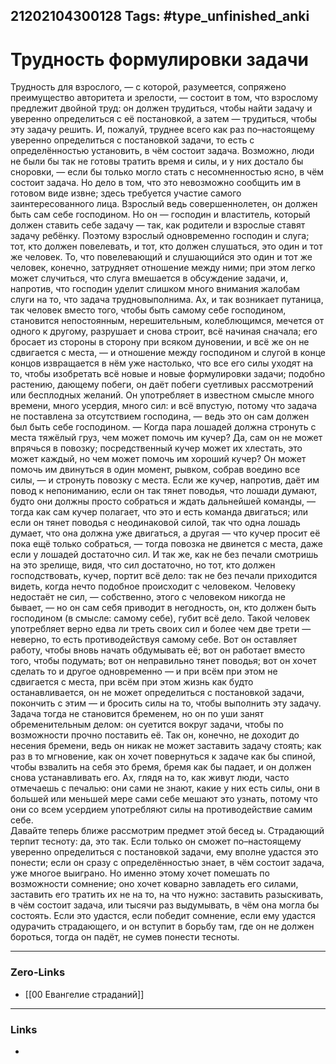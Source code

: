21202104300128
Tags: #type_unfinished_anki
---
# Трудность формулировки задачи

Трудность для взрослого, — с которой, разумеется, сопряжено преимущество авторитета и зрелости, — состоит в том, что взрослому предлежит двойной труд: он должен трудиться, чтобы найти задачу и уверенно определиться с её постановкой, а затем — трудиться, чтобы эту задачу решить. И, пожалуй, труднее всего как раз по–настоящему уверенно определиться с постановкой задачи, то есть с определённостью установить, в чём состоит задача. Возможно, люди не были бы так не готовы тратить время и силы, и у них достало бы сноровки, — если бы только могло стать с несомненностью ясно, в чём состоит задача. Но дело в том, что это невозможно сообщить им в готовом виде извне; здесь требуется участие самого заинтересованного лица. Взрослый ведь совершеннолетен, он должен быть сам себе господином. Но он — господин и властитель, который должен ставить себе задачу — так, как родители и взрослые ставят задачу ребёнку. Поэтому взрослый одновременно господин и слуга; тот, кто должен повелевать, и тот, кто должен слушаться, это один и тот же человек. То, что повелевающий и слушающийся это один и тот же человек, конечно, затрудняет отношение между ними; при этом легко может случиться, что слуга вмешается в обсуждение задачи, и, напротив, что господин уделит слишком много внимания жалобам слуги на то, что задача трудновыполнима. Ах, и так возникает путаница, так человек вместо того, чтобы быть самому себе господином, становится непостоянным, нерешительным, колеблющимся, мечется от одного к другому, разрушает и снова строит, всё начиная сначала; его бросает из стороны в сторону при всяком дуновении, и всё же он не сдвигается с места, — и отношение между господином и слугой в конце концов извращается в нём уже настолько, что все его силы уходят на то, чтобы изобретать всё новые и новые формулировки задачи; подобно растению, дающему побеги, он даёт побеги суетливых рассмотрений или бесплодных желаний. Он употребляет в известном смысле много времени, много усердия, много сил: и всё впустую, потому что задача не поставлена за отсутствием господина, — ведь это он сам должен был быть себе господином. — Когда пара лошадей должна стронуть с места тяжёлый груз, чем может помочь им кучер? Да, сам он не может впрячься в повозку; посредственный кучер может их хлестать, это может каждый, но чем может помочь им хороший кучер? Он может помочь им двинуться в один момент, рывком, собрав воедино все силы, — и стронуть повозку с места. Если же кучер, напротив, даёт им повод к непониманию, если он так тянет поводья, что лошади думают, будто они должны просто собраться и ждать дальнейшей команды, —тогда как сам кучер полагает, что это и есть команда двигаться; или если он тянет поводья с неодинаковой силой, так что одна лошадь думает, что она должна уже двигаться, а другая — что кучер просит её пока ещё только собраться, — тогда повозка не двинется с места, даже если у лошадей достаточно сил. И так же, как не без печали смотришь на это зрелище, видя, что сил достаточно, но тот, кто должен господствовать, кучер, портит всё дело: так не без печали приходится видеть, когда нечто подобное происходит с человеком. Человеку недостаёт не сил, — собственно, этого с человеком никогда не бывает, — но он сам себя приводит в негодность, он, кто должен быть господином (в смысле: самому себе), губит всё дело. Такой человек употребляет верно едва ли треть своих сил и более чем две трети — неверно, то есть противодействуя самому себе. Вот он оставляет работу, чтобы вновь начать обдумывать её; вот он работает вместо того, чтобы подумать; вот он неправильно тянет поводья; вот он хочет сделать то и другое одновременно — и при всём при этом не сдвигается с места, при всём при этом жизнь как будто останавливается, он не может определиться с постановкой задачи, покончить с этим — и бросить силы на то, чтобы выполнить эту задачу. Задача тогда не становится бременем, но он по уши занят обременительным делом: он суетится вокруг задачи, чтобы по возможности прочно поставить её. Так он, конечно, не доходит до несения бремени, ведь он никак не может заставить задачу стоять; как раз в то мгновение, как он хочет повернуться к задаче как бы спиной, чтобы взвалить на себя это бремя, бремя как бы падает, и он должен снова устанавливать его. Ах, глядя на то, как живут люди, часто отмечаешь с печалью: они сами не знают, какие у них есть силы, они в большей или меньшей мере сами себе мешают это узнать, потому что они со всем усердием употребляют силы на противодействие самим себе.<br>Давайте теперь ближе рассмотрим предмет этой бесед ы. Страдающий терпит тесноту: да, это так. Если только он сможет по–настоящему уверенно определиться с постановкой задачи, ему вполне удастся это понести; если он сразу с определённостью знает, в чём состоит задача, уже многое выиграно. Но именно этому хочет помешать по возможности сомнение; оно хочет коварно завладеть его силами, заставить его тратить их не на то, на что нужно: заставить разыскивать, в чём состоит задача, или тысячи раз выдумывать, в чём она могла бы состоять. Если это удастся, если победит сомнение, если ему удастся одурачить страдающего, и он вступит в борьбу там, где он не должен бороться, тогда он падёт, не сумев понести тесноты.

---
### Zero-Links
- [[00 Евангелие страданий]]
---
### Links
-